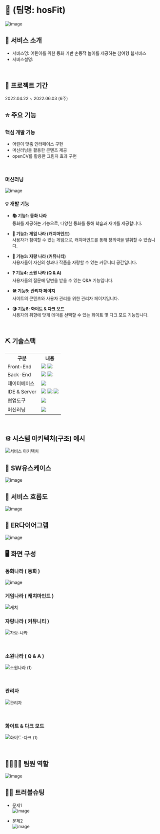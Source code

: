 # 📎 (팀명: hosFit)
![image](https://github.com/user-attachments/assets/dfac748e-0b67-44cd-b02a-b34066dfcb45)



## 👀 서비스 소개
* 서비스명: 어린이를 위한 동화 기반 손동작 놀이를 제공하는 참여형 웹서비스
* 서비스설명: 
<br>

## 📅 프로젝트 기간
2022.04.22 ~ 2022.06.03 (6주)
<br>

## ⭐ 주요 기능

### 핵심 개발 기능
* 어린이 맞춤 인터페이스 구현
* 머신러닝을 활용한 콘텐츠 제공
* openCV를 활용한 그림자 효과 구현
<br>

### 머신러닝
![image](https://github.com/user-attachments/assets/7e5b778d-8f01-4a92-9b40-673a54f8b91b)
<br>

### 💡 개발 기능

- **📚 기능1: 동화 나라**  
  동화를 제공하는 기능으로, 다양한 동화를 통해 학습과 재미를 제공합니다.

- **🎨 기능2: 게임 나라 (캐치마인드)**  
  사용자가 참여할 수 있는 게임으로, 캐치마인드를 통해 창의력을 발휘할 수 있습니다.

- **🌟 기능3: 자랑 나라 (커뮤니티)**  
  사용자들이 자신의 성과나 작품을 자랑할 수 있는 커뮤니티 공간입니다.

- **❓ 기능4: 소원 나라 (Q & A)**  
  사용자들의 질문에 답변을 받을 수 있는 Q&A 기능입니다.

- **🛠 기능5: 관리자 페이지**  
  사이트의 콘텐츠와 사용자 관리를 위한 관리자 페이지입니다.

- **🌗 기능6: 화이트 & 다크 모드**  
  사용자의 취향에 맞게 테마를 선택할 수 있는 화이트 및 다크 모드 기능입니다.

<br>

## ⛏ 기술스택
<table>
    <tr>
        <th>구분</th>
        <th>내용</th>
    </tr>
    <tr>
        <td>Front-End</td>
        <td>
            <img src="https://img.shields.io/badge/HTML5-E34F26?style=for-the-badge&logo=HTML5&logoColor=white"/>
            <img src="https://img.shields.io/badge/CSS3-1572B6?style=for-the-badge&logo=CSS3&logoColor=white"/>
        </td>
    </tr>
    <tr>
        <td>Back-End</td>
        <td>
            <img src="https://img.shields.io/badge/Java-007396?style=for-the-badge&logo=java&logoColor=white"/>
            <img src="https://img.shields.io/badge/JavaScript-F7DF1E?style=for-the-badge&logo=JavaScript&logoColor=white"/>
        </td>
    </tr>
    <tr>
        <td>데이터베이스</td>
        <td>
            <img src="https://img.shields.io/badge/MySQL-4479A1?style=for-the-badge&logo=MySQL&logoColor=white"/>
        </td>
    </tr>
    <tr>
        <td>IDE & Server</td>
        <td>
            <img src="https://img.shields.io/badge/Eclipse-2C2255?style=for-the-badge&logo=Eclipse&logoColor=white"/>
            <img src="https://img.shields.io/badge/VSCode-007ACC?style=for-the-badge&logo=VisualStudioCode&logoColor=white"/>
            <img src="https://img.shields.io/badge/Apache Tomcat-D22128?style=for-the-badge&logo=Apache Tomcat&logoColor=white"/>
        </td>
    </tr>
    <tr>
        <td>협업도구</td>
        <td>
            <img src="https://img.shields.io/badge/GitHub-181717?style=for-the-badge&logo=GitHub&logoColor=white"/>
        </td>
    </tr>
    <tr>
        <td>머신러닝</td>
        <td>
            <img src="https://img.shields.io/badge/Teachable Machine-4285F4?style=for-the-badge&logo=Teachable Machine&logoColor=white"/>
        </td>
    </tr>
</table>



<br>

## ⚙ 시스템 아키텍처(구조) 예시 
![서비스 아키텍처](https://user-images.githubusercontent.com/25995055/169925538-15867bd9-aa0b-42fc-a39b-88981e926e51.png)
<br>

## 📌 SW유스케이스
![image](https://user-images.githubusercontent.com/25995055/178401023-9a015e66-aa6e-4d74-8564-9b1f9d306649.png)
<br>

## 📌 서비스 흐름도
![image](https://github.com/user-attachments/assets/22077ef2-7fb3-45b1-b567-360da8d63234)
<br>

## 📌 ER다이어그램
![image](https://github.com/user-attachments/assets/1f2eddfe-1940-4a7b-9050-aeaa44821a82)
<br>

## 🖥 화면 구성

### 동화나라 ( 동화 )
![image](https://user-images.githubusercontent.com/25995055/178401098-95f15a0e-a2de-415e-83d5-883bb4cb0656.png)
<br>

### 게임나라 ( 캐치마인드 )
![캐치](https://github.com/user-attachments/assets/dfee3d7d-54d2-44e8-9907-e94c695d466b)
<br>

### 자랑나라 ( 커뮤니티 )
![자랑-나라](https://github.com/user-attachments/assets/947efcde-dffb-4021-8f36-c977e3bd3896)

<br>

### 소원나라 ( Q & A )
![소원나라 (1)](https://github.com/user-attachments/assets/6d4e23f2-9276-4816-8279-0dbc7b229780)

<br>

### 관리자 
![관리자](https://github.com/user-attachments/assets/8ecc05c0-5225-4fab-948e-5a631fa6e6ff)

<br>

### 화이트 & 다크 모드 
![화이트-다크 (1)](https://github.com/user-attachments/assets/1eec9c94-cd54-451a-b856-aa55ef065921)

<br>


## 👨‍👩‍👦‍👦 팀원 역할

![image](https://github.com/user-attachments/assets/7e2c1958-c274-4f25-bdce-368e0d4c69f6)




## 🤾‍♂️ 트러블슈팅
  
* 문제1<br>
![image](https://github.com/user-attachments/assets/23f2a94e-92b8-4648-ba78-84a1791745f9)

 
* 문제2<br>
![image](https://github.com/user-attachments/assets/09b3e489-da19-4925-b595-af19cbf7823b)

